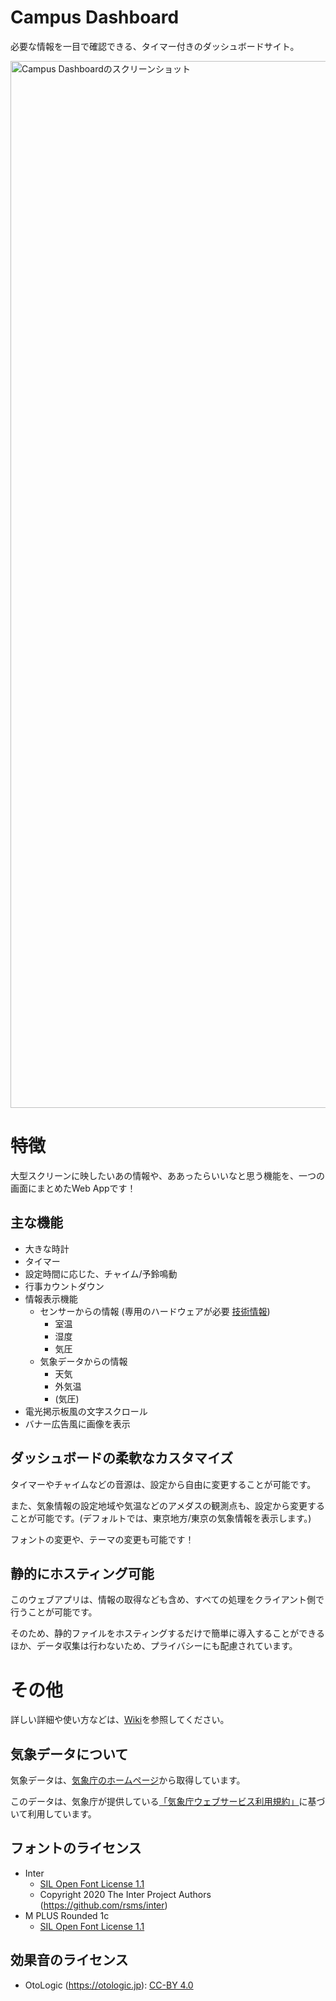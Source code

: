 # Campus Dashboard
必要な情報を一目で確認できる、タイマー付きのダッシュボードサイト。

<img width="1675" alt="Campus Dashboardのスクリーンショット" src="https://github.com/CoreNion/cp-dashboard/assets/70258493/5c969971-5bf5-4c59-87da-fc8b9bbdb6dc">

# 特徴
大型スクリーンに映したいあの情報や、ああったらいいなと思う機能を、一つの画面にまとめたWeb Appです！

## 主な機能
- 大きな時計
- タイマー
- 設定時間に応じた、チャイム/予鈴鳴動
- 行事カウントダウン
- 情報表示機能
  - センサーからの情報 (専用のハードウェアが必要 [技術情報](https://github.com/CoreNion/cp-dashboard/wiki/%E6%B8%AC%E5%AE%9A%E3%82%BB%E3%83%B3%E3%82%B5%E3%83%BC%E3%81%AE%E6%8A%80%E8%A1%93%E7%9A%84%E6%83%85%E5%A0%B1))
    - 室温 
    - 湿度
    - 気圧
  - 気象データからの情報
    - 天気
    - 外気温
    - (気圧)
- 電光掲示板風の文字スクロール
- バナー広告風に画像を表示

## ダッシュボードの柔軟なカスタマイズ
タイマーやチャイムなどの音源は、設定から自由に変更することが可能です。

また、気象情報の設定地域や気温などのアメダスの観測点も、設定から変更することが可能です。(デフォルトでは、東京地方/東京の気象情報を表示します。)

フォントの変更や、テーマの変更も可能です！

## 静的にホスティング可能
このウェブアプリは、情報の取得なども含め、すべての処理をクライアント側で行うことが可能です。

そのため、静的ファイルをホスティングするだけで簡単に導入することができるほか、データ収集は行わないため、プライバシーにも配慮されています。

# その他
詳しい詳細や使い方などは、[Wiki](https://github.com/CoreNion/cp-dashboard/wiki)を参照してください。

## 気象データについて
気象データは、[気象庁のホームページ](https://www.jma.go.jp/bosai/)から取得しています。

このデータは、気象庁が提供している[「気象庁ウェブサービス利用規約」](https://www.jma.go.jp/jma/kishou/info/coment.html)に基づいて利用しています。

## フォントのライセンス
- Inter
  - [SIL Open Font License 1.1](https://scripts.sil.org/OFL)
  - Copyright 2020 The Inter Project Authors (https://github.com/rsms/inter)
- M PLUS Rounded 1c
  - [SIL Open Font License 1.1](https://scripts.sil.org/OFL)

## 効果音のライセンス
- OtoLogic (https://otologic.jp): [CC-BY 4.0](https://creativecommons.org/licenses/by/4.0/)